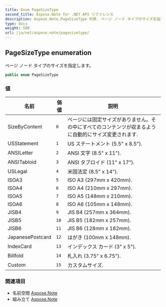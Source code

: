 ```yaml
---
title: Enum PageSizeType
second_title: Aspose.Note for .NET API リファレンス
description: Aspose.Note.PageSizeType 列挙. ページ ノード タイプのサイズを指定します
type: docs
weight: 500
url: /ja/net/aspose.note/pagesizetype/
---
```

## PageSizeType enumeration

ページ ノード タイプのサイズを指定します。

```csharp
public enum PageSizeType
```

### 値

| 名前 | 価値 | 説明 |
| --- | --- | --- |
| SizeByContent | `0` | ページには固定サイズがありません。その中にすべてのコンテンツが収まるように自動的にサイズ変更されます. |
| USStatement | `1` | US ステートメント (5.5" x 8.5"). |
| ANSILetter | `2` | ANSI 文字 (8.5" x 11"). |
| ANSITabloid | `3` | ANSI タブロイド (11" x 17"). |
| USLegal | `4` | 米国法定 (8.5" x 14"). |
| ISOA3 | `5` | ISO A3 (297mm x 420mm). |
| ISOA4 | `6` | ISO A4 (210mm x 297mm). |
| ISOA5 | `7` | ISO A5 (148mm x 210mm). |
| ISOA6 | `8` | ISO A6 (105mm x 148mm). |
| JISB4 | `9` | JIS B4 (257mm x 364mm). |
| JISB5 | `10` | JIS B5 (182mm x 257mm). |
| JISB6 | `11` | JIS B6 (128mm x 182mm). |
| JapanesePostcard | `12` | はがき (100mm x 148mm). |
| IndexCard | `13` | インデックス カード (3" x 5"). |
| Billfold | `14` | 札入れ (3.75" x 6.75"). |
| Custom | `15` | カスタムサイズ. |

### 関連項目

* 名前空間 [Aspose.Note](../../aspose.note/)
* 組み立て [Aspose.Note](../../)


